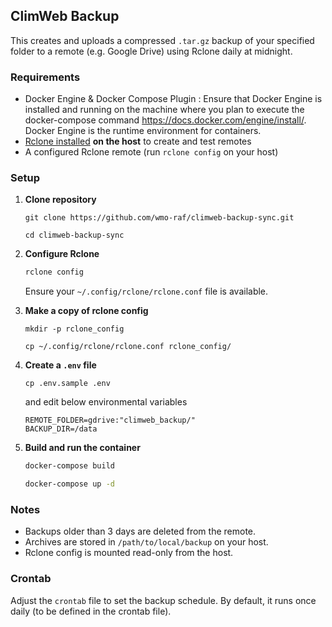 ## ClimWeb Backup

This creates and uploads a compressed `.tar.gz` backup of your specified folder to a remote (e.g. Google Drive) using Rclone daily at midnight.

### Requirements
- Docker Engine & Docker Compose Plugin : Ensure that Docker Engine is installed and running on the machine where you plan to execute the docker-compose command https://docs.docker.com/engine/install/. Docker Engine is the runtime environment for containers.
- [Rclone installed](https://rclone.org/install/) **on the host** to create and test remotes
- A configured Rclone remote (run `rclone config` on your host)

### Setup
1. **Clone repository**

    ```
    git clone https://github.com/wmo-raf/climweb-backup-sync.git
    ```

    ```
    cd climweb-backup-sync
    ```

2. **Configure Rclone**
   ```bash
   rclone config
   ```
   Ensure your `~/.config/rclone/rclone.conf` file is available.

3. **Make a copy of rclone config**

    ```
    mkdir -p rclone_config

    cp ~/.config/rclone/rclone.conf rclone_config/
    ```

4. **Create a `.env` file**

    ```
    cp .env.sample .env
    ```

    and edit below environmental variables

    ```env
    REMOTE_FOLDER=gdrive:"climweb_backup/"
    BACKUP_DIR=/data
    ```

5. **Build and run the container**

   ```bash
   docker-compose build

   docker-compose up -d
   ```

### Notes
- Backups older than 3 days are deleted from the remote.
- Archives are stored in `/path/to/local/backup` on your host.
- Rclone config is mounted read-only from the host.

### Crontab
Adjust the `crontab` file to set the backup schedule. By default, it runs once daily (to be defined in the crontab file).
